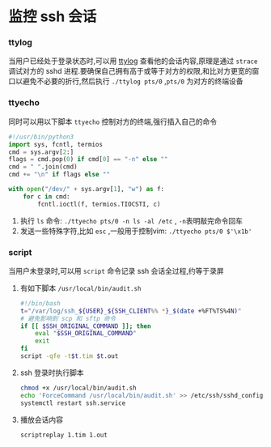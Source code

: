 ﻿# 监控 ssh 会话
### ttylog
当用户已经处于登录状态时,可以用 [ttylog](https://metacpan.org/release/BBB/ttylog-0.85/view/ttylog) 查看他的会话内容,原理是通过 `strace` 调试对方的 sshd 进程.要确保自己拥有高于或等于对方的权限,和比对方更宽的窗口以避免不必要的折行,然后执行 `./ttylog pts/0` ,`pts/0` 为对方的终端设备
### ttyecho
同时可以用以下脚本 `ttyecho` 控制对方的终端,强行插入自己的命令
```python
#!/usr/bin/python3
import sys, fcntl, termios
cmd = sys.argv[2:]
flags = cmd.pop(0) if cmd[0] == "-n" else ""
cmd = " ".join(cmd)
cmd += "\n" if flags else ""

with open("/dev/" + sys.argv[1], "w") as f:
    for c in cmd:
        fcntl.ioctl(f, termios.TIOCSTI, c)
```
1. 执行 `ls` 命令: `./ttyecho pts/0 -n ls -al /etc` , `-n`表明敲完命令回车
2. 发送一些特殊字符,比如 `esc` ,一般用于控制vim: `./ttyecho pts/0 $'\x1b'`
### script
当用户未登录时,可以用 `script` 命令记录 ssh 会话全过程,约等于录屏
1. 有如下脚本 `/usr/local/bin/audit.sh`
    ```bash
    #!/bin/bash
    t="/var/log/ssh_${USER}_${SSH_CLIENT%% *}_$(date +%FT%TS%4N)"
    # 避免影响到 scp 和 sftp 命令
    if [[ $SSH_ORIGINAL_COMMAND ]]; then
        eval "$SSH_ORIGINAL_COMMAND"
        exit
    fi
    script -qfe -t$t.tim $t.out
    ```
2. ssh 登录时执行脚本
    ```bash
    chmod +x /usr/local/bin/audit.sh
    echo 'ForceCommand /usr/local/bin/audit.sh' >> /etc/ssh/sshd_config
    systemctl restart ssh.service
    ```
3. 播放会话内容
    ```bash
    scriptreplay 1.tim 1.out
    ```
